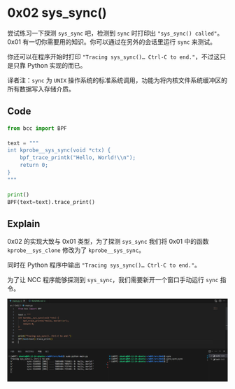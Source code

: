 # 0x02 sys_sync()

尝试练习一下探测 `sys_sync` 吧，检测到 `sync` 时打印出 `"sys_sync() called"`。0x01 有一切你需要用的知识。你可以通过在另外的会话里运行 `sync` 来测试。

你还可以在程序开始时打印 `"Tracing sys_sync()… Ctrl-C to end."`，不过这只是只靠 Python 实现的而已。

译者注：`sync` 为 `UNIX` 操作系统的标准系统调用，功能为将内核文件系统缓冲区的所有数据写入存储介质。

## Code

```Python
from bcc import BPF

text = """
int kprobe__sys_sync(void *ctx) {
    bpf_trace_printk("Hello, World!\\n");
    return 0;
}
"""

print()
BPF(text=text).trace_print()
```

## Explain

0x02 的实现大致与 0x01 类型，为了探测 `sys_sync` 我们将 0x01 中的函数 `kprobe__sys_clone` 修改为了 `kprobe__sys_sync`。

同时在 Python 程序中输出 `"Tracing sys_sync()… Ctrl-C to end."`。

为了让 NCC 程序能够探测到 `sys_sync`，我们需要新开一个窗口手动运行 `sync` 指令。

![img](../../asset/0x02.jpg)